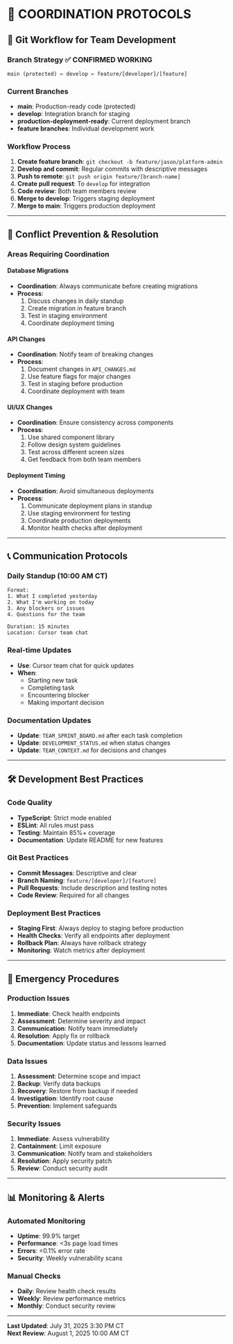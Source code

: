 # 🤝 **COORDINATION PROTOCOLS**

## **🔄 Git Workflow for Team Development**

### **Branch Strategy** ✅ CONFIRMED WORKING
```
main (protected) ← develop ← feature/[developer]/[feature]
```

### **Current Branches**
- **main**: Production-ready code (protected)
- **develop**: Integration branch for staging
- **production-deployment-ready**: Current deployment branch
- **feature branches**: Individual development work

### **Workflow Process**
1. **Create feature branch**: `git checkout -b feature/jason/platform-admin`
2. **Develop and commit**: Regular commits with descriptive messages
3. **Push to remote**: `git push origin feature/[branch-name]`
4. **Create pull request**: To `develop` for integration
5. **Code review**: Both team members review
6. **Merge to develop**: Triggers staging deployment
7. **Merge to main**: Triggers production deployment

---

## **🚨 Conflict Prevention & Resolution**

### **Areas Requiring Coordination**

#### **Database Migrations**
- **Coordination**: Always communicate before creating migrations
- **Process**: 
  1. Discuss changes in daily standup
  2. Create migration in feature branch
  3. Test in staging environment
  4. Coordinate deployment timing

#### **API Changes**
- **Coordination**: Notify team of breaking changes
- **Process**:
  1. Document changes in `API_CHANGES.md`
  2. Use feature flags for major changes
  3. Test in staging before production
  4. Coordinate deployment with team

#### **UI/UX Changes**
- **Coordination**: Ensure consistency across components
- **Process**:
  1. Use shared component library
  2. Follow design system guidelines
  3. Test across different screen sizes
  4. Get feedback from both team members

#### **Deployment Timing**
- **Coordination**: Avoid simultaneous deployments
- **Process**:
  1. Communicate deployment plans in standup
  2. Use staging environment for testing
  3. Coordinate production deployments
  4. Monitor health checks after deployment

---

## **📞 Communication Protocols**

### **Daily Standup (10:00 AM CT)**
```
Format:
1. What I completed yesterday
2. What I'm working on today
3. Any blockers or issues
4. Questions for the team

Duration: 15 minutes
Location: Cursor team chat
```

### **Real-time Updates**
- **Use**: Cursor team chat for quick updates
- **When**: 
  - Starting new task
  - Completing task
  - Encountering blocker
  - Making important decision

### **Documentation Updates**
- **Update**: `TEAM_SPRINT_BOARD.md` after each task completion
- **Update**: `DEVELOPMENT_STATUS.md` when status changes
- **Update**: `TEAM_CONTEXT.md` for decisions and changes

---

## **🛠️ Development Best Practices**

### **Code Quality**
- **TypeScript**: Strict mode enabled
- **ESLint**: All rules must pass
- **Testing**: Maintain 85%+ coverage
- **Documentation**: Update README for new features

### **Git Best Practices**
- **Commit Messages**: Descriptive and clear
- **Branch Naming**: `feature/[developer]/[feature]`
- **Pull Requests**: Include description and testing notes
- **Code Review**: Required for all changes

### **Deployment Best Practices**
- **Staging First**: Always deploy to staging before production
- **Health Checks**: Verify all endpoints after deployment
- **Rollback Plan**: Always have rollback strategy
- **Monitoring**: Watch metrics after deployment

---

## **🚨 Emergency Procedures**

### **Production Issues**
1. **Immediate**: Check health endpoints
2. **Assessment**: Determine severity and impact
3. **Communication**: Notify team immediately
4. **Resolution**: Apply fix or rollback
5. **Documentation**: Update status and lessons learned

### **Data Issues**
1. **Assessment**: Determine scope and impact
2. **Backup**: Verify data backups
3. **Recovery**: Restore from backup if needed
4. **Investigation**: Identify root cause
5. **Prevention**: Implement safeguards

### **Security Issues**
1. **Immediate**: Assess vulnerability
2. **Containment**: Limit exposure
3. **Communication**: Notify team and stakeholders
4. **Resolution**: Apply security patch
5. **Review**: Conduct security audit

---

## **📊 Monitoring & Alerts**

### **Automated Monitoring**
- **Uptime**: 99.9% target
- **Performance**: <3s page load times
- **Errors**: <0.1% error rate
- **Security**: Weekly vulnerability scans

### **Manual Checks**
- **Daily**: Review health check results
- **Weekly**: Review performance metrics
- **Monthly**: Conduct security review

---

**Last Updated**: July 31, 2025 3:30 PM CT  
**Next Review**: August 1, 2025 10:00 AM CT

